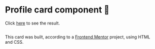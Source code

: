 # Profile card component 👋

Click [here](https://heloavasconcelos.github.io/profile-card-component/) to see the result.

## 

This card was built, according to a [Frontend Mentor](https://www.frontendmentor.io) project, using HTML and CSS. 


